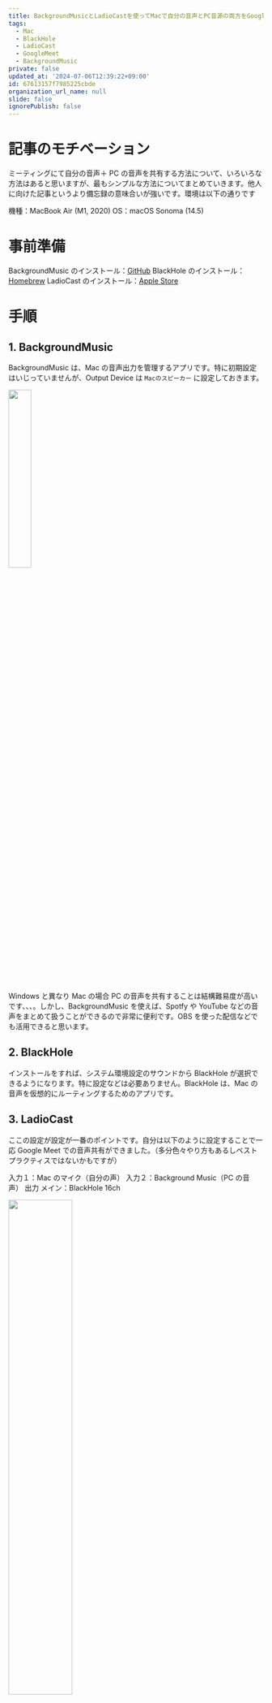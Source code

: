 ```yaml
---
title: BackgroundMusicとLadioCastを使ってMacで自分の音声とPC音源の両方をGoogle Meetにて共有する (随時更新予定)
tags:
  - Mac
  - BlackHole
  - LadioCast
  - GoogleMeet
  - BackgroundMusic
private: false
updated_at: '2024-07-06T12:39:22+09:00'
id: 67613157f7985225cbde
organization_url_name: null
slide: false
ignorePublish: false
---
```


# 記事のモチベーション

ミーティングにて自分の音声＋ PC の音声を共有する方法について、いろいろな方法はあると思いますが、最もシンプルな方法についてまとめていきます。他人に向けた記事というより備忘録の意味合いが強いです。環境は以下の通りです

機種：MacBook Air (M1, 2020)
OS：macOS Sonoma (14.5)

# 事前準備

BackgroundMusic のインストール：[GitHub](https://github.com/kyleneideck/BackgroundMusic)
BlackHole のインストール：[Homebrew](https://formulae.brew.sh/cask/blackhole-16ch)
LadioCast のインストール：[Apple Store](https://apps.apple.com/jp/app/ladiocast/id411213048?mt=12)

# 手順

## 1. BackgroundMusic

BackgroundMusic は、Mac の音声出力を管理するアプリです。特に初期設定はいじっていませんが、Output Device は `Macのスピーカー` に設定しておきます。

<img src="https://qiita-image-store.s3.ap-northeast-1.amazonaws.com/0/323251/31663c6c-355b-3fb8-2c4d-06d560c246bb.png" width="30%">

Windows と異なり Mac の場合 PC の音声を共有することは結構難易度が高いです、、、。しかし、BackgroundMusic を使えば、Spotfy や YouTube などの音声をまとめて扱うことができるので非常に便利です。OBS を使った配信などでも活用できると思います。

## 2. BlackHole

インストールをすれば、システム環境設定のサウンドから BlackHole が選択できるようになります。特に設定などは必要ありません。BlackHole は、Mac の音声を仮想的にルーティングするためのアプリです。

## 3. LadioCast

ここの設定が設定が一番のポイントです。自分は以下のように設定することで一応 Google Meet での音声共有ができました。（多分色々やり方もあるしベストプラクティスではないかもですが）

入力１：Mac のマイク（自分の声）
入力２：Background Music（PC の音声）
出力 メイン：BlackHole 16ch

<img src="https://qiita-image-store.s3.ap-northeast-1.amazonaws.com/0/323251/9c2dbfd4-6c3d-1ad1-ca28-d036c7099080.png" width="50%">

## 4. Google Meet

音声のインプットを BlackHole 16ch に設定することで、Google Meet で自分の音声と PC の音声を共有することができます。

<img src="https://qiita-image-store.s3.ap-northeast-1.amazonaws.com/0/323251/c17ac3a2-55ae-654d-47b6-e1f16cc29660.png" width="40%">

音声のアウトプットを Mac のスピーカーに設定することで、ミーティング相手の声を聞くことができます。

<img src="https://qiita-image-store.s3.ap-northeast-1.amazonaws.com/0/323251/9004b9ca-7fab-e0a6-535e-a367eca48968.png" width="40%">

なお、自分は BGM として Spotify を使うことが多いですが、自分の話している最終に音楽の音量が大きいと結構気になるので、Spotify の音量を下げつつ、他で調整をしています。

![spotify-volume.png](https://qiita-image-store.s3.ap-northeast-1.amazonaws.com/0/323251/9c3df09c-3f50-085d-2df1-211c4dff7112.png)

# やろうとして断念したこと

OBS と BackGroundMusic を使えば比較的簡単に、自分の声と PC の音声をミックスする形で配信や録音が可能です。しかもスライドや画面共有も凝った形式で行えます。
ただ OBS の画面も音声も両方合わせて Google Meet に共有するのは比較的難易度が高そうで、NDI を使えばいけるみたいな情報を得たのですが、この辺り Mac と Windows での違いもあり今のところ断念しています。
一応、今も音声はこの形式で声+PC 音声を共有しつつ、OBS の画面共有を Google Meet でやればそれっぽいことは可能です。（パフォーマンス的なことや設定の多さはさておき）
